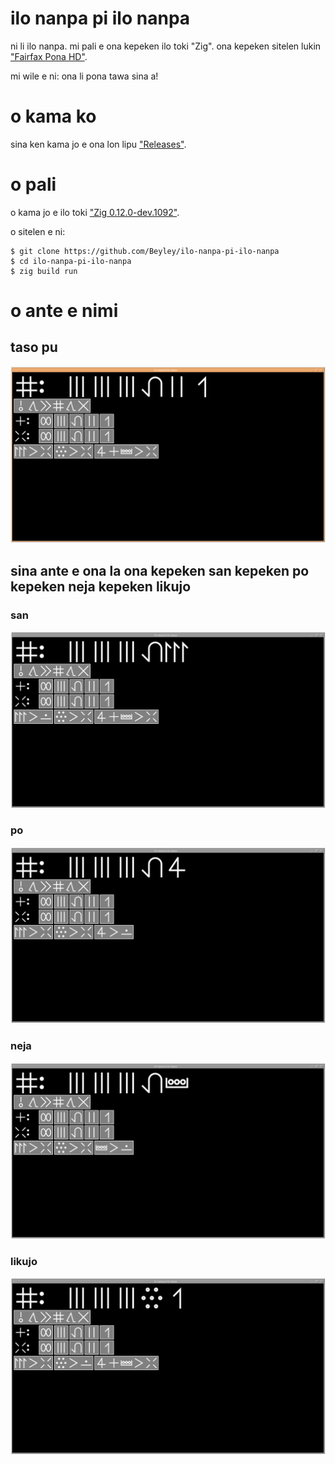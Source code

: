 # ilo nanpa pi ilo nanpa

ni li ilo nanpa. mi pali e ona kepeken ilo toki "Zig". ona kepeken sitelen lukin ["Fairfax Pona HD"](https://www.kreativekorp.com/software/fonts/fairfaxponahd/).

mi wile e ni: ona li pona tawa sina a!

# o kama ko

sina ken kama jo e ona lon lipu ["Releases"](https://github.com/Beyley/ilo-nanpa-pi-ilo-nanpa/releases).

# o pali

o kama jo e ilo toki ["Zig 0.12.0-dev.1092"](https://machengine.org/about/zig-version/).

o sitelen e ni: 
```
$ git clone https://github.com/Beyley/ilo-nanpa-pi-ilo-nanpa
$ cd ilo-nanpa-pi-ilo-nanpa
$ zig build run
```

# o ante e nimi

## taso pu

![pu](res/pu.png)

## sina ante e ona la ona kepeken san kepeken po kepeken neja kepeken likujo

### san

![san](res/san.png)

### po

![po](res/po.png)

### neja

![neja](res/neja.png)

### likujo

![likujo](res/likujo.png)
